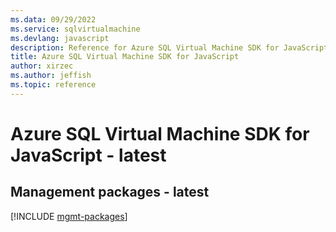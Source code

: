 ```yaml
---
ms.data: 09/29/2022
ms.service: sqlvirtualmachine
ms.devlang: javascript
description: Reference for Azure SQL Virtual Machine SDK for JavaScript
title: Azure SQL Virtual Machine SDK for JavaScript
author: xirzec
ms.author: jeffish
ms.topic: reference
---
```

# Azure SQL Virtual Machine SDK for JavaScript - latest

## Management packages - latest
[!INCLUDE [mgmt-packages](sql-virtual-machine-mgmt-index.md)]